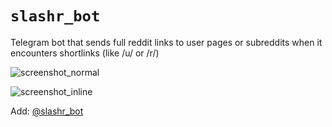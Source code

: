 `slashr_bot`
============

Telegram bot that sends full reddit links to user pages or subreddits when it encounters shortlinks (like /u/ or /r/)

![screenshot_normal](https://files.catbox.moe/74k650.png)

![screenshot_inline](https://ptpb.pw/HT-T.png)

Add: [@slashr_bot](http://t.me/slashr_bot)
